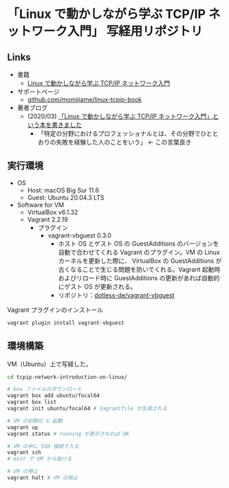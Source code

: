 # 「Linux で動かしながら学ぶ TCP/IP ネットワーク入門」 写経用リポジトリ

## Links

- 書籍
  - [Linux で動かしながら学ぶ TCP/IP ネットワーク入門](https://www.amazon.co.jp/dp/B085BG8CH5)
- サポートページ
  - [github.com/momijiame/linux-tcpip-book](https://github.com/momijiame/linux-tcpip-book)
- 著者ブログ
  - (2020/03) [「Linux で動かしながら学ぶ TCP/IP ネットワーク入門」という本を書きました](https://blog.amedama.jp/entry/linux-tcpip-book)
    - 「特定の分野におけるプロフェッショナルとは、その分野でひととおりの失敗を経験した人のことをいう」 ← この言葉良き

## 実行環境

- OS
  - Host: macOS Big Sur 11.6
  - Guest: Ubuntu 20.04.3 LTS
- Software for VM
  - VirtualBox v6.1.32
  - Vagrant 2.2.19
    - プラグイン
      - vagrant-vbguest 0.3.0
        - ホスト OS とゲスト OS の GuestAdditions のバージョンを自動で合わせてくれる Vagrant のプラグイン。VM の Linux カーネルを更新した際に、 VirtualBox の GuestAdditions が古くなることで生じる問題を防いでくれる。Vagrant 起動時およびリロード時に GuestAdditions の更新があれば自動的にゲスト OS が更新される。
        - リポジトリ：[dotless-de/vagrant-vbguest](https://github.com/dotless-de/vagrant-vbguest)

Vagrant プラグインのインストール

```sh
vagrant plugin install vagrant-vbguest
```

## 環境構築

VM（Ubuntu）上で写経した。

```sh
cd tcpip-network-introduction-on-linux/

# box ファイルのダウンロード
vagrant box add ubuntu/focal64
vagrant box list
vagrant init ubuntu/focal64 # Vagrantfile が生成される

# VM の初期化 & 起動
vagrant up
vagrant status # running が表示されれば OK

# VM の中に SSH 接続で入る
vagrant ssh
# exit で VM から抜ける

# VM の停止
vagrant halt # VM の停止
```
